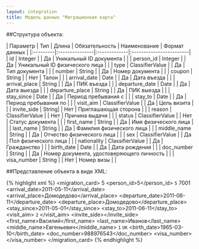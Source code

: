 ```yaml
---
layout: integration
title: Модель данных "Миграционная карта"
---
```


##Структура объекта:

| Параметр | Тип | Длина | Обязательность | Наименование | Формат данных |
|:---------|:---------------|:-------------|:------------------------|
| id | Integer | | Да | Уникальный ID документа | |
| person_id | Integer | | Да | Уникальный ID физического лица | |
| type | ClassifierValue | | Да | Тип документа | |
| number | String | | Да | Номер документа | |
| coupon | String | | Нет | Талон | |
| arrival_date | Date | | Да | Дата въезда | |
| arrival_place | String | | Да | ПИК въезда | |
| departure_date | Date | | Да | Дата выезда | |
| departure_place | String | | Да | ПИК выезда | |
| stay_since | Date | | Да | Период пребывания с | |
| stay_to | Date | | Да | Период пребывания по | |
| visit_aim | ClassifierValue | | Да | Цель визита | |
| invite_side | String| | Нет | Приглашающая сторона | |
| reason | ClassifierValue | | Нет | Причина выдачи | |
| status | ClassifierValue | | Нет | Статус документа | |
| first_name | String | | Да | Имя физического лица | |
| last_name | String | | Да | Фамилия физического лица | |
| middle_name | String | | Да | Отчество физического лица | |
| sex | ClassifierValue | | Да | Пол физического лица | |
| nationality | ClassifierValue | | Да | Гражданство | |
| birth_date | Date | | Да | Дата рождения | |
| doc_number | String | | Да | Номер документа, удостоверяющего личность | |
| visa_number | String | | Нет | Номер визы | |


##Представление объекта в виде XML:

{% highlight xml %}
<migration_card>
  <id>5</id>
  <person_id>5</person_id>
  <type>
    <code>5</code>
    <title></title>
  </type>
  <number>7001</number>
  <coupon></coupon>
  <arrival_date>2011-05-11</arrival_date>
  <arrival_place>Домодедово</arrival_place>
  <departure_date>2011-06-11</departure_date>
  <departure_place>Домодедово</departure_place>
  <stay_since>2011-05-01</stay_since>
  <stay_to>2011-06-11</stay_to>
  <visit_aim>
    <code>2</code>
    <title>Туризм</title>
  </visit_aim>
  <invite_side></invite_side>
  <reason>
    <code></code>
    <title></title>
  </reason>
  <status>
      <code></code>
      <title></title>
  </status>
  <first_name>Василий</first_name>
  <last_name>Иванов</last_name>
  <middle_name>Евгеньевич</middle_name>
  <sex>
    <code>1</code>
    <title>М</title>
  </sex>
  <nationality>
    <code>UK</code>
    <title>Украина</title>
  </nationality>
  <birth_date>1965-03-10</birth_date>
  <doc_number>988976543</doc_number>
  <visa_number></visa_number>
</migration_card>
{% endhighlight %}
